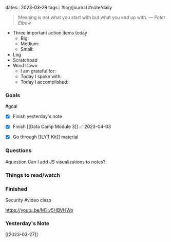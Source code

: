 dates:: 2023-03-28
tags:: #log/journal #note/daily 

> Meaning is not what you start with but what you end up with.
> — <cite>Peter Elbow</cite>

- Three important action items today
	- Big:
	- Medium:
	- Small:
- Log
- Scratchpad
- Wind Down
	- I am grateful for:
	- Today I spoke with:
	- Today I accomplished:

### Goals
#goal 

- [x] Finish yesterday's note
- [x] Finish [[Data Camp Module 3]] ✅ 2023-04-03
- [x] Go through [[LYT Kit]] material


### Questions
#question
Can I add JS visualizations to notes?

### Things to read/watch

### Finished

Security #video cissp

https://youtu.be/M1_v5HBVHWo

### Yesterday's Note

[[2023-03-27]]